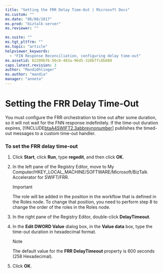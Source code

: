 ```yaml
---
title: "Setting the FRR Delay Time-Out | Microsoft Docs"
ms.custom: ""
ms.date: "06/08/2017"
ms.prod: "biztalk-server"
ms.reviewer: ""

ms.suite: ""
ms.tgt_pltfrm: ""
ms.topic: "article"
helpviewer_keywords: 
  - "FIN Response Reconciliation, configuring delay time-out"
ms.assetid: 62209bf6-56c8-483a-96d5-328bffc8b680
caps.latest.revision: 3
author: "MandiOhlinger"
ms.author: "mandia"
manager: "anneta"
---
```

# Setting the FRR Delay Time-Out
You must configure the FRR orchestration to time out after some duration, so it will not wait for the FNN response indefinitely. If the time-out duration expires, [!INCLUDE[btaA4SWIFT2.3abbrevnonumber](../../includes/btaa4swift2-3abbrevnonumber-md.md)] publishes the timed-out messages to a custom time-out handler.  
  
### To set the FRR delay time-out  
  
1.  Click **Start**, click **Run**, type **regedit**, and then click **OK**.  
  
2.  In the left pane of the Registry Editor, move to My Computer/HKEY_LOCAL_MACHINE/SOFTWARE/Microsoft/BizTalk Accelerator for SWIFT/FRR.  
  
    > [!IMPORTANT]
    >  The role will be added in the position in the workflow that is defined in the Roles node. To change that position, you need to perform step 8 to change the order of the roles in the Roles node.  
  
3.  In the right pane of the Registry Editor, double-click **DelayTimeout**.  
  
4.  In the **Edit DWORD Value** dialog box, in the **Value data** box, type the time-out duration in hexadecimal format.  
  
    > [!NOTE]
    >  The default value for the **FRR DelayTimeout** property is 600 seconds (258 Hexadecimal).  
  
5.  Click **OK**.